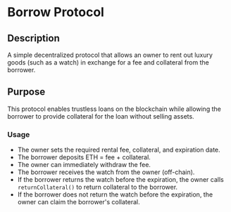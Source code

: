 # Borrow Protocol

## Description
A simple decentralized protocol that allows an owner to rent out luxury goods (such as a watch) in exchange for a fee and collateral from the borrower.

## Purpose
This protocol enables trustless loans on the blockchain while allowing the borrower to provide collateral for the loan without selling assets.

### Usage
- The owner sets the required rental fee, collateral, and expiration date.
- The borrower deposits ETH = fee + collateral.
- The owner can immediately withdraw the fee.
- The borrower receives the watch from the owner (off-chain).
- If the borrower returns the watch before the expiration, the owner calls `returnCollateral()` to return collateral to the borrower.
- If the borrower does not return the watch before the expiration, the owner can claim the borrower's collateral.
